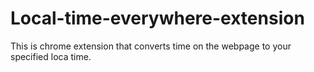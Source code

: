 # Local-time-everywhere-extension
This is chrome extension that converts time on the webpage to your specified loca time. 
